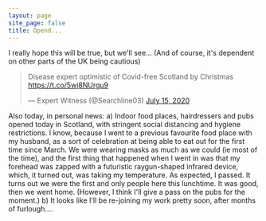 ```yaml
---
layout: page
site_page: false
title: Opend...
---
```


I really hope this will be true, but we'll see... (And of course, it's dependent on other parts of the UK being cautious)

<blockquote class="twitter-tweet"><p lang="en" dir="ltr">Disease expert optimistic of Covid-free Scotland by Christmas <a href="https://t.co/5wj8NUrgu9">https://t.co/5wj8NUrgu9</a></p>&mdash; Expert Witness (@Searchline03) <a href="https://twitter.com/Searchline03/status/1283405324255408130?ref_src=twsrc%5Etfw">July 15, 2020</a></blockquote> <script async src="https://platform.twitter.com/widgets.js" charset="utf-8"></script>

Also today, in personal news:
a) Indoor food places, hairdressers and pubs opened today in Scotland, with stringent social distancing and hygiene restrictions. I know, because I went to a previous favourite food place with my husband, as a sort of celebration at being able to eat out for the first time since March. We were wearing masks as much as we could (ie most of the time), and the first thing that happened when I went in was that my forehead was zapped with a futuristic raygun-shaped infrared device, which, it turned out, was taking my temperature. As expected, I passed. It turns out we were the first and only people here this lunchtime. It was good, then we went home. (However, I think I'll give a pass on the pubs for the moment.)
b) It looks like I'll be re-joining my work pretty soon, after months of furlough....